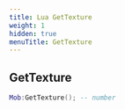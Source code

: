 ```yaml
---
title: Lua GetTexture
weight: 1
hidden: true
menuTitle: GetTexture
---
```

## GetTexture
```lua
Mob:GetTexture(); -- number
```